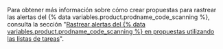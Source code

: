 
Para obtener más información sobre cómo crear propuestas para rastrear las alertas del {% data variables.product.prodname_code_scanning %}, consulta la sección "[Rastrear alertas del {% data variables.product.prodname_code_scanning %} en propuestas utilizando las listas de tareas](/code-security/code-scanning/automatically-scanning-your-code-for-vulnerabilities-and-errors/tracking-code-scanning-alerts-in-issues-using-task-lists)".